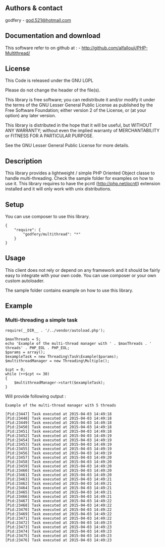     
## Authors & contact


godfery
    - god.521@hotmail.com

    
## Documentation and download


This software refer to   on github at :
    - http://github.com/alfallouji/PHP-Multithread/


## License


This Code is released under the GNU LGPL

Please do not change the header of the file(s).

This library is free software; you can redistribute it and/or modify it 
under the terms of the GNU Lesser General Public License as published 
by the Free Software Foundation; either version 2 of the License, or 
(at your option) any later version.

This library is distributed in the hope that it will be useful, but 
WITHOUT ANY WARRANTY; without even the implied warranty of MERCHANTABILITY 
or FITNESS FOR A PARTICULAR PURPOSE.

See the GNU Lesser General Public License for more details.


## Description


This library provides a lightweight / simple PHP Oriented Object classe to handle multi-threading. Check the sample folder for examples on how to use it. This library requires to have the pcntl (http://php.net/pcntl) extension installed and it will only work with unix distributions.

## Setup 

You can use composer to use this library.

```
{
    "require": {
		"godfery/multithread": "*"
    }
}
```


## Usage

This client does not rely or depend on any framework and it should be fairly easy to integrate with your own code. You can use composer or your own custom autoloader.

The sample folder contains example on how to use this library.

## Example

### Multi-threading a simple task
```
require(__DIR__ . '/../vendor/autoload.php');

$maxThreads = 5;
echo 'Example of the multi-thread manager with ' . $maxThreads . ' threads' . PHP_EOL . PHP_EOL;
$params = array();
$exampleTask = new Threading\Task\Example($params);
$multithreadManager = new Threading\Multiple();

$cpt = 0;
while (++$cpt <= 30)
{
    $multithreadManager->start($exampleTask);
}
```

Will provide following output : 
```
Example of the multi-thread manager with 5 threads

[Pid:23447] Task executed at 2015-04-03 14:49:18
[Pid:23448] Task executed at 2015-04-03 14:49:18
[Pid:23449] Task executed at 2015-04-03 14:49:18
[Pid:23450] Task executed at 2015-04-03 14:49:18
[Pid:23451] Task executed at 2015-04-03 14:49:18
[Pid:23452] Task executed at 2015-04-03 14:49:19
[Pid:23454] Task executed at 2015-04-03 14:49:19
[Pid:23453] Task executed at 2015-04-03 14:49:19
[Pid:23455] Task executed at 2015-04-03 14:49:19
[Pid:23456] Task executed at 2015-04-03 14:49:19
[Pid:23457] Task executed at 2015-04-03 14:49:20
[Pid:23458] Task executed at 2015-04-03 14:49:20
[Pid:23459] Task executed at 2015-04-03 14:49:20
[Pid:23460] Task executed at 2015-04-03 14:49:20
[Pid:23461] Task executed at 2015-04-03 14:49:20
[Pid:23463] Task executed at 2015-04-03 14:49:21
[Pid:23462] Task executed at 2015-04-03 14:49:21
[Pid:23464] Task executed at 2015-04-03 14:49:21
[Pid:23465] Task executed at 2015-04-03 14:49:21
[Pid:23466] Task executed at 2015-04-03 14:49:21
[Pid:23467] Task executed at 2015-04-03 14:49:22
[Pid:23468] Task executed at 2015-04-03 14:49:22
[Pid:23470] Task executed at 2015-04-03 14:49:22
[Pid:23469] Task executed at 2015-04-03 14:49:22
[Pid:23471] Task executed at 2015-04-03 14:49:22
[Pid:23472] Task executed at 2015-04-03 14:49:23
[Pid:23473] Task executed at 2015-04-03 14:49:23
[Pid:23474] Task executed at 2015-04-03 14:49:23
[Pid:23475] Task executed at 2015-04-03 14:49:23
[Pid:23476] Task executed at 2015-04-03 14:49:23
```

